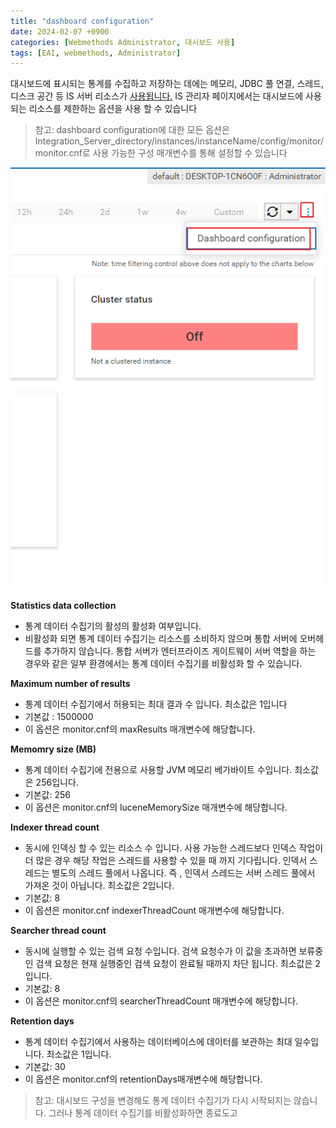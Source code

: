 ```yaml
---
title: "dashboard configuration"
date: 2024-02-07 +0900
categories: [Webmethods Administrator, 대시보드 사용]
tags: [EAI, webmethods, Administrator]
---
```


대시보드에 표시되는 통계를 수집하고 저장하는 데에는 메모리, JDBC 풀 연결, 스레드, 디스크 공간 등 IS 서버 리소스가 [사용됩니다.](http://사용됩니다.IS) IS 관리자 페이지에서는 대시보드에 사용되는 리소스를 제한하는 옵션을 사용 할 수 있습니다

> 참고: dashboard configuration에 대한 모든 옵션은 Integration_Server_directory/instances/instanceName/config/monitor/monitor.cnf로 사용 가능한 구성 매개변수를 통해 설정할 수 있습니다
> 

![Untitled](/assets/img/2024-02-07-대시보드_configuration/Untitled.png)

**Statistics data collection**

- 통계 데이터 수집기의 활성의 활성화 여부입니다.
- 비활성화 되면 통계 데이터 수집기는 리소스를 소비하지 않으며 통합 서버에 오버헤드를 추가하지 않습니다. 통합 서버가 엔터프라이즈 게이트웨이 서버 역할을 하는 경우와 같은 일부 환경에서는 통계 데이터 수집기를 비활성화 할 수 있습니다.

**Maximum number of results**

- 통계 데이터 수집기에서 허용되는 최대 결과 수 입니다. 최소값은 1입니다
- 기본값 : 1500000
- 이 옵션은  monitor.cnf의 maxResults 매개변수에 해당합니다.

**Memomry size (MB)**

- 통계 데이터 수집기에 전용으로 사용할 JVM 메모리 베가바이트 수입니다. 최소값은 256입니다.
- 기본값: 256
- 이 옵션은 monitor.cnf의 luceneMemorySize 매개변수에 해당합니다.

**Indexer thread count**

- 동시에 인덱싱 할 수 있는 리소스 수 입니다. 사용 가능한 스레드보다 인덱스 작업이 더 많은 경우 해당 작업은 스레드를 사용할 수 있을 때 까지 기다립니다. 인덱서 스레드는 별도의 스레드 풀에서 나옵니다. 즉 , 인덱서 스레드는 서버 스레드 풀에서 가져온 것이 아닙니다. 최소값은 2입니다.
- 기본값: 8
- 이 옵션은 monitor.cnf indexerThreadCount 매개변수에 해당합니다.

**Searcher thread count**

- 동시에 실행할 수 있는 검색 요청 수입니다. 검색 요청수가 이 값을 초과하면 보류중인 검색 요청은 현재 실행중인 검색 요청이 완료될 때까지 차단 됩니다. 최소값은 2입니다.
- 기본값: 8
- 이 옵션은 monitor.cnf의 searcherThreadCount 매개변수에 해당합니다.

**Retention days**

- 통계 데이터 수집기에서 사용하는 데이터베이스에 데이터를 보관하는 최대 일수입니다. 최소값은 1입니다.
- 기본값: 30
- 이 옵션은 monitor.cnf의 retentionDays매개변수에 해당합니다.

> 참고: 대시보드 구성을 변경해도 통계 데이터 수집기가 다시 시작되지는 않습니다. 그러나 통계 데이터 수집기를 비활성화하면 종료도고
>
